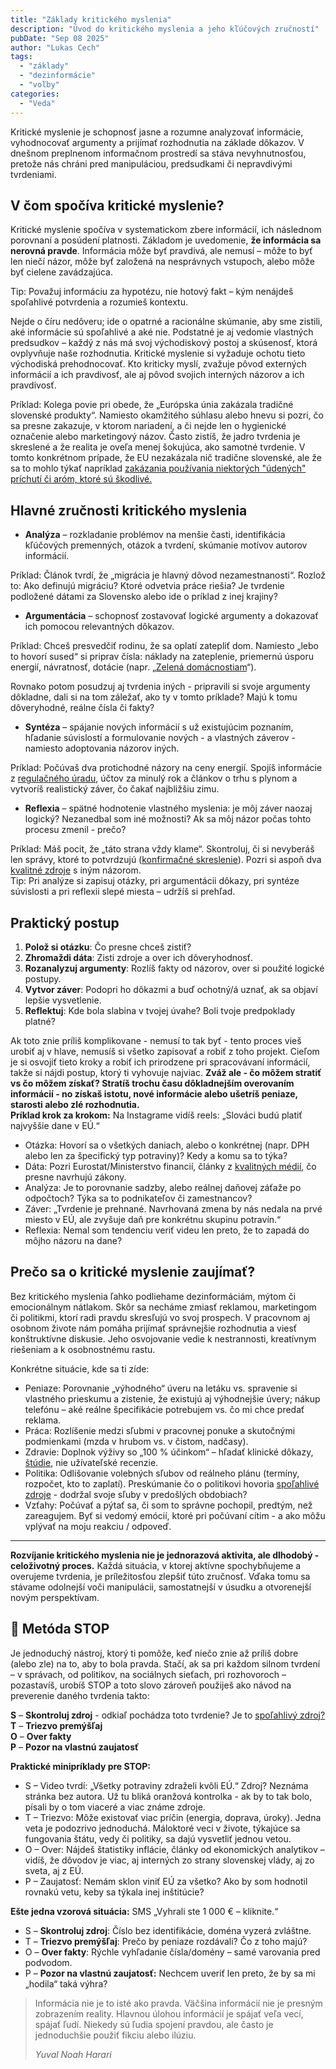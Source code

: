 ```yaml
---
title: "Základy kritického myslenia"
description: "Úvod do kritického myslenia a jeho kľúčových zručností"
pubDate: "Sep 08 2025"
author: "Lukas Cech"
tags:
  - "základy"
  - "dezinformácie"
  - "voľby"
categories:
  - "Veda"
---
```


Kritické myslenie je schopnosť jasne a rozumne analyzovať informácie, vyhodnocovať argumenty a prijímať rozhodnutia na základe dôkazov. V dnešnom preplnenom informačnom prostredí sa stáva nevyhnutnosťou, pretože nás chráni pred manipuláciou, predsudkami či nepravdivými tvrdeniami.

## V čom spočíva kritické myslenie?

Kritické myslenie spočíva v systematickom zbere informácií, ich následnom porovnaní a posúdení platnosti. Základom je uvedomenie, <strong>že informácia sa nerovná pravde</strong>. Informácia môže byť pravdivá, ale nemusí – môže to byť len niečí názor, môže byť založená na nesprávnych vstupoch, alebo môže byť cielene zavádzajúca.

<aside class="callout callout--tip">
Tip: Považuj informáciu za hypotézu, nie hotový fakt – kým nenájdeš spoľahlivé potvrdenia a rozumieš kontextu.
</aside>

Nejde o číru nedôveru; ide o opatrné a racionálne skúmanie, aby sme zistili, aké informácie sú spoľahlivé a aké nie. Podstatné je aj vedomie vlastných predsudkov – každý z nás má svoj východiskový postoj a skúsenosť, ktorá ovplyvňuje naše rozhodnutia. Kritické myslenie si vyžaduje ochotu tieto východiská prehodnocovať.
Kto kriticky myslí, zvažuje pôvod externých informácií a ich pravdivosť, ale aj pôvod svojich interných názorov a ich pravdivosť.

<aside class="callout callout--info">
Príklad: Kolega povie pri obede, že „Európska únia zakázala tradičné slovenské produkty“. Namiesto okamžitého súhlasu alebo hnevu si pozri, čo sa presne zakazuje, v ktorom nariadení, a či nejde len o hygienické označenie alebo marketingový názov. Často zistíš, že jadro tvrdenia je skreslené a že realita je oveľa menej šokujúca, ako samotné tvrdenie. V tomto konkrétnom prípade, že EU nezakázala nič tradične slovenské, ale že sa to mohlo týkať napríklad <a href="https://sita.sk/byvaniehrou/europska-unia-zakazuje-niektore-udene-aromy-co-to-znamena-pre-spotrebitelov" target="_blank">zakázania používania niektorých "údených" príchutí či aróm, ktoré sú škodlivé.</a>
</aside>

## Hlavné zručnosti kritického myslenia

- **Analýza** – rozkladanie problémov na menšie časti, identifikácia kľúčových premenných, otázok a tvrdení, skúmanie motívov autorov informácií.
<aside class="callout callout--info">
Príklad: Článok tvrdí, že „migrácia je hlavný dôvod nezamestnanosti“. Rozlož to: Ako definujú migráciu? Ktoré odvetvia práce riešia? Je tvrdenie podložené dátami za Slovensko alebo ide o príklad z inej krajiny?
</aside>

- **Argumentácia** – schopnosť zostavovať logické argumenty a dokazovať ich pomocou relevantných dôkazov.
<aside class="callout callout--info">
Príklad: Chceš presvedčiť rodinu, že sa oplatí zatepliť dom. Namiesto „lebo to hovorí sused“ si priprav čísla: náklady na zateplenie, priemernú úsporu energií, návratnosť, dotácie (napr. „<a href="https://zelenadomacnostiam.sk/" target="_blank">Zelená domácnostiam</a>“).

<p>Rovnako potom posudzuj aj tvrdenia iných - pripravili si svoje argumenty dôkladne, dali si na tom záležať, ako ty v tomto príklade? Majú k tomu dôveryhodné, reálne čísla či fakty?
</aside>

- **Syntéza** – spájanie nových informácií s už existujúcim poznaním, hľadanie súvislostí a formulovanie nových - a vlastných záverov - namiesto adoptovania názorov iných.

<aside class="callout callout--info">
Príklad: Počúvaš dva protichodné názory na ceny energií. Spojíš informácie z <a href="https://www.urso.gov.sk/" target="_blank">regulačného úradu</a>, účtov za minulý rok a článkov o trhu s plynom a vytvoríš realistický záver, čo čakať najbližšiu zimu.
</aside>

- **Reflexia** – spätné hodnotenie vlastného myslenia: je môj záver naozaj logický? Nezanedbal som iné možnosti? Ak sa môj názor počas tohto procesu zmenil - prečo? 

<aside class="callout callout--info">
Príklad: Máš pocit, že „táto strana vždy klame“. Skontroluj, či si nevyberáš len správy, ktoré to potvrdzujú (<a href="/blog/zakladne-typy-zaujatosti/#konfirmacne-skreslenie">konfirmačné skreslenie</a>). Pozri si aspoň dva <a href="/blog/ako-odlisit-spolahlive-zdroje-informacii-od-nespolahlivych/">kvalitné zdroje</a> s iným názorom.
</aside>

<aside class="callout callout--tip">
Tip: Pri analýze si zapisuj otázky, pri argumentácii dôkazy, pri syntéze súvislosti a pri reflexii slepé miesta – udržíš si prehľad.
</aside>

## Praktický postup

1. **Polož si otázku**: Čo presne chceš zistiť?
2. **Zhromaždi dáta**: Zisti zdroje a over ich dôveryhodnosť.
3. **Rozanalyzuj argumenty**: Rozlíš fakty od názorov, over si použité logické postupy.
4. **Vytvor záver**: Podopri ho dôkazmi a buď ochotný/á uznať, ak sa objaví lepšie vysvetlenie.
5. **Reflektuj**: Kde bola slabina v tvojej úvahe? Boli tvoje predpoklady platné?

<aside class="callout callout--tip">
Ak toto znie príliš komplikovane - nemusí to tak byť - tento proces vieš urobiť aj v hlave, nemusíš si všetko zapisovať a robiť z toho projekt. Cieľom je si osvojiť tieto kroky a robiť ich prirodzene pri spracovávaní informácií, takže si nájdi postup, ktorý ti vyhovuje najviac. <strong>Zváž ale - čo môžem stratiť vs čo môžem získať? Stratíš trochu času dôkladnejším overovaním informácií - no získaš istotu, nové informácie alebo ušetríš peniaze, starosti alebo zlé rozhodnutia.</strong>
</aside>

<aside class="callout callout--info">
<strong>Príklad krok za krokom:</strong> Na Instagrame vidíš reels: „Slováci budú platiť najvyššie dane v EÚ.“
<ul>
<li>Otázka: Hovorí sa o všetkých daniach, alebo o konkrétnej (napr. DPH alebo len za špecifický typ potraviny)? Kedy a komu sa to týka?</li>
<li>Dáta: Pozri Eurostat/Ministerstvo financií, články z <a href="/blog/ako-odlisit-spolahlive-zdroje-informacii-od-nespolahlivych/">kvalitných médií</a>, čo presne navrhujú zákony.</li>
<li>Analýza: Je to porovnanie sadzby, alebo reálnej daňovej záťaže po odpočtoch? Týka sa to podnikateľov či zamestnancov?</li>
<li>Záver: „Tvrdenie je prehnané. Navrhovaná zmena by nás nedala na prvé miesto v EÚ, ale zvyšuje daň pre konkrétnu skupinu potravín.“</li>
<li>Reflexia: Nemal som tendenciu veriť videu len preto, že to zapadá do môjho názoru na dane?</li>
</ul>
</aside>

## Prečo sa o kritické myslenie zaujímať?

Bez kritického myslenia ľahko podliehame dezinformáciám, mýtom či emocionálnym nátlakom. Skôr sa necháme zmiasť reklamou, marketingom či politikmi, ktorí radi pravdu skresľujú vo svoj prospech. V pracovnom aj osobnom živote nám pomáha prijímať správnejšie rozhodnutia a viesť konštruktívne diskusie. Jeho osvojovanie vedie k nestrannosti, kreatívnym riešeniam a k osobnostnému rastu.

Konkrétne situácie, kde sa ti zíde:
- Peniaze: Porovnanie „výhodného“ úveru na letáku vs. spravenie si vlastného prieskumu a zistenie, že existujú aj výhodnejšie úvery; nákup telefónu – aké reálne špecifikácie potrebujem vs. čo mi chce predať reklama.
- Práca: Rozlíšenie medzi sľubmi v pracovnej ponuke a skutočnými podmienkami (mzda v hrubom vs. v čistom, nadčasy).
- Zdravie: Doplnok výživy so „100 % účinkom“ – hľadať klinické dôkazy, [štúdie](/blog/ako-rozpoznat-kvalitne-vedecke-studie/), nie užívateľské recenzie.
- Politika: Odlišovanie volebných sľubov od reálneho plánu (termíny, rozpočet, kto to zaplatí). Preskúmanie čo o politikovi hovoria [spoľahlivé zdroje](/blog/ako-odlisit-spolahlive-zdroje-informacii-od-nespolahlivych/) - dodržal svoje sľuby v predošlých obdobiach? 
- Vzťahy: Počúvať a pýtať sa, či som to správne pochopil, predtým, než zareagujem. Byť si vedomý emócií, ktoré pri počúvaní cítim - a ako môžu vplývať na moju reakciu / odpoveď.

---

<strong>Rozvíjanie kritického myslenia nie je jednorazová aktivita, ale dlhodobý - celoživotný proces.</strong> Každá situácia, v ktorej aktívne spochybňujeme a overujeme tvrdenia, je príležitosťou zlepšiť túto zručnosť. Vďaka tomu sa stávame odolnejší voči manipulácii, samostatnejší v úsudku a otvorenejší novým perspektívam.

## 🛑 Metóda STOP

Je jednoduchý nástroj, ktorý ti pomôže, keď niečo znie až príliš dobre (alebo zle) na to, aby to bola pravda.
Stačí, ak sa pri každom silnom tvrdení – v správach, od politikov, na sociálnych sieťach, pri rozhovoroch – pozastavíš,
urobíš STOP a toto slovo zároveň použiješ ako návod na preverenie daného tvrdenia takto:
				
<p><strong>S</strong> – <strong>Skontroluj zdroj</strong> - odkiaľ pochádza toto tvrdenie? Je to 
					<a href="/blog/ako-odlisit-spolahlive-zdroje-informacii-od-nespolahlivych/">spoľahlivý zdroj?</a><br/>
				<strong>T</strong> – <strong>Triezvo premýšľaj</strong><br/>
				<strong>O</strong> – <strong>Over fakty</strong><br/>
				<strong>P</strong> – <strong>Pozor na vlastnú zaujatosť</strong></p>

<aside class="callout callout--info">
<p><strong>Praktické minipríklady pre STOP:</strong></p>
<ul>
<li>S – Video tvrdí: „Všetky potraviny zdraželi kvôli EÚ.“ Zdroj? Neznáma stránka bez autora. Už tu bliká oranžová kontrolka - ak by to tak bolo, písali by o tom viaceré a viac známe zdroje.</li>
<li>T – Triezvo: Môže existovať viac príčin (energia, doprava, úroky). Jedna veta je podozrivo jednoduchá. Máloktoré veci v živote, týkajúce sa fungovania štátu, vedy či politiky, sa dajú vysvetliť jednou vetou.</li>
<li>O – Over: Nájdeš štatistiky inflácie, články od ekonomických analytikov – vidíš, že dôvodov je viac, aj interných zo strany slovenskej vlády, aj zo sveta, aj z EÚ.</li>
<li>P – Zaujatosť: Nemám sklon viniť EÚ za všetko? Ako by som hodnotil rovnakú vetu, keby sa týkala inej inštitúcie?</li>
</ul>

<p><strong>Ešte jedna vzorová situácia:</strong> SMS „Vyhrali ste 1 000 € – kliknite.“</p>
<ul>
<li>S – <strong>Skontroluj zdroj</strong>: Číslo bez identifikácie, doména vyzerá zvláštne.</li>
<li>T – <strong>Triezvo premýšľaj</strong>: Prečo by peniaze rozdávali? Čo z toho majú?</li>
<li>O – <strong>Over fakty</strong>: Rýchle vyhľadanie čísla/domény – samé varovania pred podvodom.</li>
<li>P – <strong>Pozor na vlastnú zaujatosť:</strong> Nechcem uveriť len preto, že by sa mi „hodila“ taká výhra?</li>
</ul>
</aside>


<blockquote>
				<p>Informácia nie je to isté ako pravda. Väčšina informácií nie je presným zobrazením reality. Hlavnou úlohou informácií je spájať veľa vecí, spájať ľudí. Niekedy sú ľudia spojení pravdou, ale často je jednoduchšie použiť fikciu alebo ilúziu.</p>
				<footer><cite>Yuval Noah Harari</cite></footer>
				
</blockquote>
